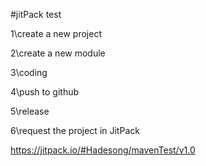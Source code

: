 #jitPack  test

1\create  a  new project

2\create a new module

3\coding

4\push to github

5\release

6\request the project in JitPack


https://jitpack.io/#Hadesong/mavenTest/v1.0
